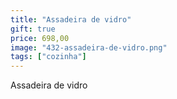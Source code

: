 ```yaml
---
title: "Assadeira de vidro"
gift: true
price: 698,00
image: "432-assadeira-de-vidro.png"
tags: ["cozinha"]
---
```


Assadeira de vidro

